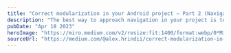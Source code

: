 ```yaml
---
title: "Correct modularization in your Android project — Part 2 (Navigation)"
description: "The best way to approach navigation in your project is to create an abstract structure that doesn’t rely on a specific implementation, such as FragmentManager, Cicerone, NavComponent, etc. A common challenge in planning navigation is the potential for circular dependencies, as features may have navigation requirements with each other."
pubDate: "Apr 18 2023"
heroImage: "https://miro.medium.com/v2/resize:fit:1400/format:webp/0*Mik6P523UFE4_IyM.jpg"
sourceUrl: "https://medium.com/@alex.hrindii/correct-modularization-in-your-android-project-part-2-navigation-f2b991f7296a"
---
```

